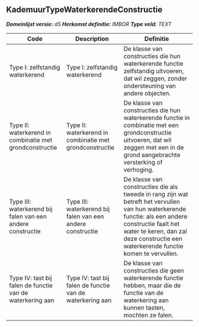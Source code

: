 ﻿## KademuurTypeWaterkerendeConstructie

*__Domeinlijst versie:__ d5*
*__Herkomst definitie:__ IMBOR*
*__Type veld:__ TEXT*

|__Code__ |__Description__ |__Definitie__	|
|	---	|	---	|   ---	| 
| Type I: zelfstandig waterkerend | Type I: zelfstandig waterkerend | De klasse van constructies die hun waterkerende functie zelfstandig uitvoeren, dat wil zeggen, zonder ondersteuning van andere objecten. |
| Type II: waterkerend in combinatie met grondconstructie | Type II: waterkerend in combinatie met grondconstructie | De klasse van constructies die hun waterkerende functie in combinatie met een grondconstructie uitvoeren, dat wil zeggen met een in de grond aangebrachte versterking of verhoging. |
| Type III: waterkerend bij falen van een andere constructie | Type III: waterkerend bij falen van een andere constructie | De klasse van constructies die als tweede in rang zijn wat betreft het vervullen van hun waterkerende functie: als een andere constructie faalt het water te keren, dan zal deze constructie een waterkerende functie komen te vervullen. |
| Type IV: tast bij falen de functie van de waterkering aan | Type IV: tast bij falen de functie van de waterkering aan | De klasse van constructies die geen waterkerende functie hebben, maar die de functie van de waterkering aan kunnen tasten, mochten ze falen. |
